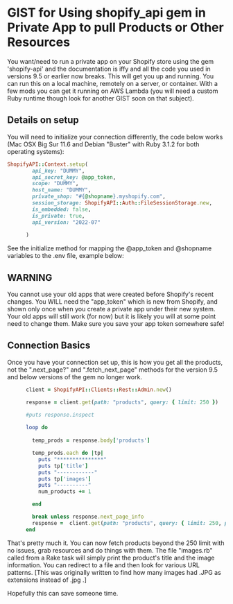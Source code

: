 # GIST for Using shopify_api gem in Private App to pull Products or Other Resources
You want/need to run a private app on your Shopify store using the gem 'shopify-api' and the documentation is iffy and all the code you used in versions 9.5 or earlier now breaks. This will get you up and running. You can run this on a local machine, remotely on a server, or container. With a few mods you can get it running on AWS Lambda (you will need a custom Ruby runtime though look for another GIST soon on that subject).

## Details on setup
You will need to initialize your connection differently, the code below works (Mac OSX Big Sur 11.6 and Debian "Buster" with Ruby 3.1.2 for both operating systems):

```ruby
ShopifyAPI::Context.setup(
        api_key: "DUMMY",
        api_secret_key: @app_token,
        scope: "DUMMY",
        host_name: "DUMMY",
        private_shop: "#{@shopname}.myshopify.com",
        session_storage: ShopifyAPI::Auth::FileSessionStorage.new,
        is_embedded: false, 
        is_private: true, 
        api_version: "2022-07"
        
      )
```
See the initialize method for mapping the @app_token and @shopname variables to the .env file, example below:


## WARNING
You cannot use your old apps that were created before Shopify's recent changes. You WILL need the "app_token" which is new from Shopify, and shown only once when you create a private app under their new system. Your old apps will still work (for now) but it is likely you will at some point need to change them. Make sure you save your app token somewhere safe!

## Connection Basics
Once you have your connection set up, this is how you get all the products, not the ".next_page?" and ".fetch_next_page" methods for the version 9.5 and below versions of the gem no longer work.

```ruby
      client = ShopifyAPI::Clients::Rest::Admin.new()

      response = client.get(path: "products", query: { limit: 250 })

      #puts response.inspect
    
      loop do
        
        temp_prods = response.body['products']

        temp_prods.each do |tp|
          puts "***************"
          puts tp['title']
          puts "------------"
          puts tp['images']
          puts "----------"
          num_products += 1

        end

        break unless response.next_page_info
        response =  client.get(path: "products", query: { limit: 250, page_info: response.next_page_info })
      end
```

That's pretty much it. You can now fetch products beyond the 250 limit with no issues, grab resources and do things with them. The file "images.rb" called from a Rake task will simply print the product's title and the image information. You can redirect to a file and then look for various URL patterns. [This was originally written to find how many images had .JPG as extensions instead of .jpg .]

Hopefully this can save someone time.